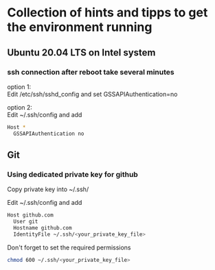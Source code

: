 # Collection of hints and tipps to get the environment running

## Ubuntu 20.04 LTS on Intel system

### ssh connection after reboot take several minutes

option 1:  
Edit /etc/ssh/sshd_config and set GSSAPIAuthentication=no

option 2:  
Edit ~/.ssh/config and add  
```bash
Host *
  GSSAPIAuthentication no
```

## Git

### Using dedicated private key for github

Copy private key into ~/.ssh/

Edit ~/.ssh/config and add

```bash
Host github.com
  User git
  Hostname github.com
  IdentityFile ~/.ssh/<your_private_key_file>
```

Don't forget to set the required permissions

```bash
chmod 600 ~/.ssh/<your_private_key_file>
```


